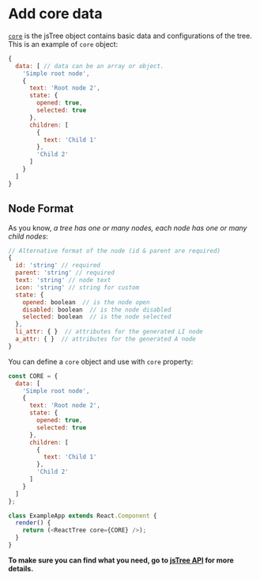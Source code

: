 # Add core data

[`core`](https://www.jstree.com/api/#/?q=core) is the jsTree object contains basic
data and configurations of the tree. This is an example of `core` object:

```js
{
  data: [ // data can be an array or object.
    'Simple root node',
    {
      text: 'Root node 2',
      state: {
        opened: true,
        selected: true
      },
      children: [
        {
          text: 'Child 1'
        },
        'Child 2'
      ]
    }
  ]
}
```

## Node Format

As you know, *a tree has one or many nodes, each node has one or many child nodes*:

```js
// Alternative format of the node (id & parent are required)
{
  id: 'string' // required
  parent: 'string' // required
  text: 'string' // node text
  icon: 'string' // string for custom
  state: {
    opened: boolean  // is the node open
    disabled: boolean  // is the node disabled
    selected: boolean  // is the node selected
  },
  li_attr: { }  // attributes for the generated LI node
  a_attr: { }  // attributes for the generated A node
}
```

You can define a `core` object and use with `core` property:

```js
const CORE = {
  data: [
    'Simple root node',
    {
      text: 'Root node 2',
      state: {
        opened: true,
        selected: true
      },
      children: [
        {
          text: 'Child 1'
        },
        'Child 2'
      ]
    }
  ]
};

class ExampleApp extends React.Component {
  render() {
    return (<ReactTree core={CORE} />);
  }
}
```

**To make sure you can find what you need, go to [jsTree API](https://www.jstree.com/api) for more details.**
